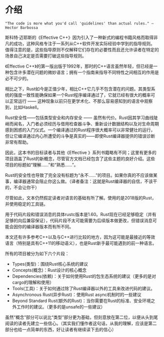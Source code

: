 # 介绍
```
"The code is more what you'd call 'guidelines' than actual rules." – Hector Barbossa
```

斯科特·迈耶斯的《Effective C++》因为引入了一种新式的编程书籍风格而取得非凡的成功，这种风格专注于一系列从C++软件开发实际经验中学到的指导规则。值得注意的是，这些指导原则不仅解释它们存在的必要性而且还允许读者在特定的场景自己决定是否需要打破这些指导规则。

《Effective C++》的第一版出版于1992年，那时的C++语言虽然年轻，但已经是一种包含许多潜在问题的微妙语言；拥有一个指南来指导不同特性之间相互的作用是必不可少的。

相比之下，Rust如今是正值少年，相比C++它几乎不包含潜在的问题。其类型系统的强度一致性能确保如果一个Rust程序编译通过了，它就已经有很大的概率可以正常运行 —— 这种现象以前只在更学术化、不那么容易感知到的语言中观察到，比如Haskell。

Rust安全性——包括类型安全和内存安全 —— 虽然有代价。Rust因其学习曲线陡峭而闻名，入门者必须经历与借用检查器斗争、重新设计数据结构以及对生命周期感到困惑的入门仪式。一个编译通过的Rust程序很大概率可以非常健壮的运行，但让它编译通过内心所遭受的斗争是真实的——即使Rust编译器提供的错误诊断非常有帮助。

因此，这本书的目标读者与其他《Effective <Language>》系列书籍略有不同；这里有更多的项目涵盖了Rust的新概念，尽管官方文档已经包含了这些主题的良好介绍。这些项目的标题如“理解……”和“熟悉……”。

Rust的安全性也导致了完全没有标题为“永不……”的项目。如果你真的不应该做某事，编译器通常会阻止你这么做。（译者备注：这就是Rust编译器的自信，不该干的，不会让你干）

尽管如此，文本仍然假定读者对语言的基础有所了解。使用的是2018版的Rust，并使用稳定的工具链。

用于代码片段和错误消息的具体rustc版本是1.60。Rust现在已经足够稳定（并有足够的向后兼容保证），代码片段不太可能需要为后续版本做更改，但错误消息可能会因你的编译器版本而有所不同。

本文还有许多参考C++以及与C++进行比较的地方，因为这可能是最接近的等效语言（特别是具有C++11的移动语义），也是Rust新手最可能遇到的前一种语言。

所有的项目被分为如下六个片段：
* Types(类型)：围绕Rust核心系统的建议
* Concepts(概念)：Rust设计的核心概念
* Dependencies(依赖)：关于如何使用Rust的包生态系统的建议（更多的是对cargo的理解和使用）
* Tools(工具)：关于如何通过除了Rust编译器以外的工具来改进代码的建议。
* Asynchronous Rust(异步Rust)：使用Rust async机制时的一些建议
* Beyond Standard Rust(额外的Rust)：当你需要在Rust的标准、安全环境之外工作时的建议。（更多的是unsafe的一些建议）

虽然“概念”部分可以说比“类型”部分更为基础，但刻意放在第二位，以便从头到尾阅读的读者先建立一些信心。（其实我们懂作者这句话，从我的理解，应该是第二部分也给一点简单的东西，好让读者有继续读下去的信心）